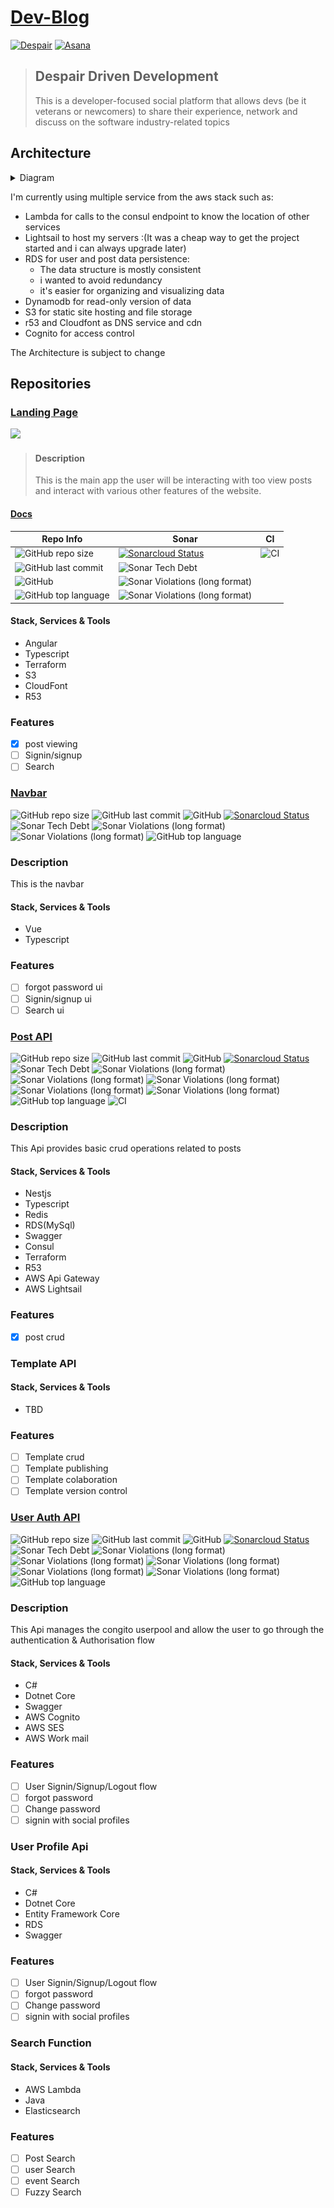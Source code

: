 # [Dev-Blog](https://despairdrivendevelopment.net/)

[![Despair](https://img.shields.io/website?label=Despair&url=http%3A%2F%2Fdespairdrivendevelopment.net)](https://despairdrivendevelopment.net)
[![Asana](https://img.shields.io/badge/Asana-Board-blue)](https://app.asana.com/0/1177513246019705/board)

> ## Despair Driven Development
> This is a developer-focused social platform that allows devs (be it veterans or newcomers) to share their experience, network and discuss on the software industry-related topics

## Architecture 

<details>
<summary>Diagram</summary>

![Architecture](bin/devblog.png)

</details>

I'm currently using multiple service from the aws stack such as:
* Lambda for calls to the consul endpoint to know the location of other services
* Lightsail to host my servers :(It was a cheap way to get the project started and i can always upgrade later)
* RDS for user and post data persistence:
    * The data structure is mostly consistent
     * i wanted to avoid redundancy
     * it's easier for organizing and visualizing data
 * Dynamodb for read-only version of data
 * S3 for static site hosting and file storage
 * r53 and Cloudfont as DNS service and cdn 
 * Cognito for access control
 
 The Architecture is subject to change

## Repositories

### [Landing Page](https://github.com/PierreStephaneVoltaire/dev-blog)

[<img src="https://angular.io/assets/images/logos/angular/angular.svg" width="40">](https://angular.io)

> #### Description
> This is the main app the user will be interacting with too view posts and interact with various other features of the website.

#### [Docs](http://devblog-landingpage-docs.s3-website.ca-central-1.amazonaws.com/)

| Repo Info | Sonar | CI |
|------|------|------|
|![GitHub repo size](https://img.shields.io/github/repo-size/PierreStephaneVoltaire/pvoltaire)|[![Sonarcloud Status](https://sonarcloud.io/api/project_badges/measure?project=com.lapots.breed.judge:judge-rule-engine&metric=alert_status)](https://sonarcloud.io/dashboard?id=PierreStephaneVoltaire_pvoltaire)|![CI](https://github.com/PierreStephaneVoltaire/dev-blog/workflows/CI/badge.svg)|
|![GitHub last commit](https://img.shields.io/github/last-commit/PierreStephaneVoltaire/pvoltaire)|![Sonar Tech Debt](https://img.shields.io/sonar/tech_debt/PierreStephaneVoltaire_pvoltaire?server=https%3A%2F%2Fsonarcloud.io)||
|![GitHub](https://img.shields.io/github/license/PierreStephaneVoltaire/pvoltaire)|![Sonar Violations (long format)](https://img.shields.io/sonar/blocker_violations/PierreStephaneVoltaire_pvoltaire?label=Blocker+Violations&server=https%3A%2F%2Fsonarcloud.io)||
|![GitHub top language](https://img.shields.io/github/languages/top/PierreStephaneVoltaire/dev-blog)|![Sonar Violations (long format)](https://img.shields.io/sonar/critical_violations/PierreStephaneVoltaire_pvoltaire?label=Critical+Violations&server=https%3A%2F%2Fsonarcloud.io)||

#### Stack, Services & Tools
* Angular
* Typescript
* Terraform
* S3
* CloudFont
* R53
### Features
- [X] post viewing
- [ ] Signin/signup
- [ ] Search
### [Navbar](https://github.com/PierreStephaneVoltaire/dev-blog-navbar)
![GitHub repo size](https://img.shields.io/github/repo-size/PierreStephaneVoltaire/dev-blog-navbar)
![GitHub last commit](https://img.shields.io/github/last-commit/PierreStephaneVoltaire/dev-blog-navbar)
![GitHub](https://img.shields.io/github/license/PierreStephaneVoltaire/dev-blog-navbar)
[![Sonarcloud Status](https://sonarcloud.io/api/project_badges/measure?project=com.lapots.breed.judge:judge-rule-engine&metric=alert_status)](https://sonarcloud.io/dashboard?id=PierreStephaneVoltaire_dev-blog-navbar)
![Sonar Tech Debt](https://img.shields.io/sonar/tech_debt/PierreStephaneVoltaire_dev-blog-navbar?server=https%3A%2F%2Fsonarcloud.io)
![Sonar Violations (long format)](https://img.shields.io/sonar/blocker_violations/PierreStephaneVoltaire_dev-blog-navbar?server=https%3A%2F%2Fsonarcloud.io)
![Sonar Violations (long format)](https://img.shields.io/sonar/critical_violations/PierreStephaneVoltaire_dev-blog-navbar?server=https%3A%2F%2Fsonarcloud.io)
![GitHub top language](https://img.shields.io/github/languages/top/PierreStephaneVoltaire/dev-blog-navbar)
### Description
This is the navbar
#### Stack, Services & Tools
* Vue
* Typescript
### Features
- [ ] forgot password ui
- [ ] Signin/signup ui
- [ ] Search ui
### [Post API](https://github.com/PierreStephaneVoltaire/dev-blog-post-api)
![GitHub repo size](https://img.shields.io/github/repo-size/PierreStephaneVoltaire/dev-blog-post-api)
![GitHub last commit](https://img.shields.io/github/last-commit/PierreStephaneVoltaire/dev-blog-post-api)
![GitHub](https://img.shields.io/github/license/PierreStephaneVoltaire/dev-blog-post-api)
[![Sonarcloud Status](https://sonarcloud.io/api/project_badges/measure?project=com.lapots.breed.judge:judge-rule-engine&metric=alert_status)](https://sonarcloud.io/dashboard?id=PierreStephaneVoltaire_dev-blog-post-api)
![Sonar Tech Debt](https://img.shields.io/sonar/tech_debt/PierreStephaneVoltaire_dev-blog-post-api?server=https%3A%2F%2Fsonarcloud.io)
![Sonar Violations (long format)](https://img.shields.io/sonar/blocker_violations/PierreStephaneVoltaire_dev-blog-post-api?server=https%3A%2F%2Fsonarcloud.io)
![Sonar Violations (long format)](https://img.shields.io/sonar/critical_violations/PierreStephaneVoltaire_dev-blog-post-api?server=https%3A%2F%2Fsonarcloud.io)
![Sonar Violations (long format)](https://img.shields.io/sonar/major_violations/PierreStephaneVoltaire_dev-blog-post-api?server=https%3A%2F%2Fsonarcloud.io)
![Sonar Violations (long format)](https://img.shields.io/sonar/minor_violations/PierreStephaneVoltaire_dev-blog-post-api?server=https%3A%2F%2Fsonarcloud.io)
![Sonar Violations (long format)](https://img.shields.io/sonar/info_violations/PierreStephaneVoltaire_dev-blog-post-api?server=https%3A%2F%2Fsonarcloud.io)
![GitHub top language](https://img.shields.io/github/languages/top/PierreStephaneVoltaire/dev-blog-post-api)
![CI](https://github.com/PierreStephaneVoltaire/dev-blog-post-api/workflows/CI/badge.svg)
### Description
This Api provides basic crud operations related to posts
#### Stack, Services & Tools
* Nestjs
* Typescript
* Redis
* RDS(MySql)
* Swagger
* Consul
* Terraform
* R53
* AWS Api Gateway
* AWS Lightsail
### Features
- [X] post crud
### Template API
#### Stack, Services & Tools
* TBD
### Features
- [ ] Template crud
- [ ] Template publishing
- [ ] Template colaboration
- [ ] Template version control
### [User Auth API](https://github.com/PierreStephaneVoltaire/dev-blog-userAuth)
![GitHub repo size](https://img.shields.io/github/repo-size/PierreStephaneVoltaire/dev-blog-userAuth)
![GitHub last commit](https://img.shields.io/github/last-commit/PierreStephaneVoltaire/dev-blog-userAuth)
![GitHub](https://img.shields.io/github/license/PierreStephaneVoltaire/dev-blog-userAuth)
[![Sonarcloud Status](https://sonarcloud.io/api/project_badges/measure?project=com.lapots.breed.judge:judge-rule-engine&metric=alert_status)](https://sonarcloud.io/dashboard?id=PierreStephaneVoltaire_dev-blog-userAuth)
![Sonar Tech Debt](https://img.shields.io/sonar/tech_debt/PierreStephaneVoltaire_dev-blog-userAuth?server=https%3A%2F%2Fsonarcloud.io)
![Sonar Violations (long format)](https://img.shields.io/sonar/blocker_violations/PierreStephaneVoltaire_dev-blog-userAuth?server=https%3A%2F%2Fsonarcloud.io)
![Sonar Violations (long format)](https://img.shields.io/sonar/critical_violations/PierreStephaneVoltaire_dev-blog-userAuth?server=https%3A%2F%2Fsonarcloud.io)
![Sonar Violations (long format)](https://img.shields.io/sonar/major_violations/PierreStephaneVoltaire_dev-blog-userAuth?server=https%3A%2F%2Fsonarcloud.io)
![Sonar Violations (long format)](https://img.shields.io/sonar/minor_violations/PierreStephaneVoltaire_dev-blog-userAuth?server=https%3A%2F%2Fsonarcloud.io)
![Sonar Violations (long format)](https://img.shields.io/sonar/info_violations/PierreStephaneVoltaire_dev-blog-userAuth?server=https%3A%2F%2Fsonarcloud.io)
![GitHub top language](https://img.shields.io/github/languages/top/PierreStephaneVoltaire/dev-blog-userAuth)
### Description
This Api manages the congito userpool and allow the user to go through the authentication & Authorisation flow
#### Stack, Services & Tools
* C#
* Dotnet Core
* Swagger
* AWS Cognito
* AWS SES
* AWS Work mail

### Features
- [ ] User Signin/Signup/Logout flow
- [ ] forgot password
- [ ] Change password
- [ ] signin with social profiles
### User Profile Api
#### Stack, Services & Tools
* C#
* Dotnet Core
* Entity Framework Core
* RDS
* Swagger
### Features
- [ ] User Signin/Signup/Logout flow
- [ ] forgot password
- [ ] Change password
- [ ] signin with social profiles

### Search Function
#### Stack, Services & Tools
* AWS Lambda
* Java
* Elasticsearch
### Features
- [ ] Post Search
- [ ] user Search
- [ ] event Search
- [ ] Fuzzy Search

